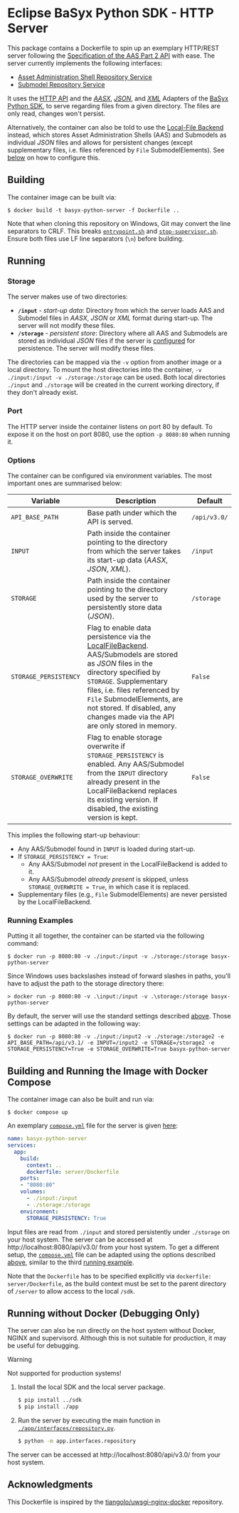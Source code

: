 # Eclipse BaSyx Python SDK - HTTP Server

This package contains a Dockerfile to spin up an exemplary HTTP/REST server following the [Specification of the AAS Part 2 API][6] with ease.
The server currently implements the following interfaces:

- [Asset Administration Shell Repository Service][4]
- [Submodel Repository Service][5]

It uses the [HTTP API][1] and the [*AASX*][7], [*JSON*][8], and [*XML*][9] Adapters of the [BaSyx Python SDK][3], to serve regarding files from a given directory.
The files are only read, changes won't persist.

Alternatively, the container can also be told to use the [Local-File Backend][2] instead, which stores Asset Administration Shells (AAS) and Submodels as individual *JSON* files and allows for persistent changes (except supplementary files, i.e. files referenced by `File` SubmodelElements).
See [below](#options) on how to configure this.

## Building

The container image can be built via:
```
$ docker build -t basyx-python-server -f Dockerfile ..
```

Note that when cloning this repository on Windows, Git may convert the line separators to CRLF. This breaks [`entrypoint.sh`](entrypoint.sh) and [`stop-supervisor.sh`](stop-supervisor.sh). Ensure both files use LF line separators (`\n`) before building. 

## Running

### Storage

The server makes use of two directories:

- **`/input`** - *start-up data*: Directory from which the server loads AAS and Submodel files in *AASX*, *JSON* or *XML* format during start-up. The server will not modify these files.
- **`/storage`** - *persistent store*: Directory where all AAS and Submodels are stored as individual *JSON* files if the server is [configured](#options) for persistence. The server will modify these files.

The directories can be mapped via the `-v` option from another image or a local directory.
To mount the host directories into the container, `-v ./input:/input -v ./storage:/storage` can be used.
Both local directories `./input` and `./storage` will be created in the current working directory, if they don't already exist.

### Port

The HTTP server inside the container listens on port 80 by default.
To expose it on the host on port 8080, use the option `-p 8080:80` when running it.

### Options

The container can be configured via environment variables. The most important ones are summarised below:

| Variable              | Description                                                                                                                                                                                                                                                                                                  | Default      |
|-----------------------|--------------------------------------------------------------------------------------------------------------------------------------------------------------------------------------------------------------------------------------------------------------------------------------------------------------|--------------|
| `API_BASE_PATH`       | Base path under which the API is served.                                                                                                                                                                                                                                                                     | `/api/v3.0/` |
| `INPUT`               | Path inside the container pointing to the directory from which the server takes its start-up data (*AASX*, *JSON*, *XML*).                                                                                                                                                                                   | `/input`     |
| `STORAGE`             | Path inside the container pointing to the directory used by the server to persistently store data (*JSON*).                                                                                                                                                                                                  | `/storage`   |
| `STORAGE_PERSISTENCY` | Flag to enable data persistence via the [LocalFileBackend][2]. AAS/Submodels are stored as *JSON* files in the directory specified by `STORAGE`. Supplementary files, i.e. files referenced by `File` SubmodelElements, are not stored. If disabled, any changes made via the API are only stored in memory. | `False`      |
| `STORAGE_OVERWRITE`   | Flag to enable storage overwrite if `STORAGE_PERSISTENCY` is enabled. Any AAS/Submodel from the `INPUT` directory already present in the LocalFileBackend replaces its existing version. If disabled, the existing version is kept.                                                                          | `False`      |


This implies the following start-up behaviour:

- Any AAS/Submodel found in `INPUT` is loaded during start-up.
- If `STORAGE_PERSISTENCY = True`:
  - Any AAS/Submodel *not* present in the LocalFileBackend is added to it.
  - Any AAS/Submodel *already present* is skipped, unless `STORAGE_OVERWRITE = True`, in which case it is replaced.
- Supplementary files (e.g., `File` SubmodelElements) are never persisted by the LocalFileBackend.

### Running Examples

Putting it all together, the container can be started via the following command:
```
$ docker run -p 8080:80 -v ./input:/input -v ./storage:/storage basyx-python-server
```

Since Windows uses backslashes instead of forward slashes in paths, you'll have to adjust the path to the storage directory there:
```
> docker run -p 8080:80 -v .\input:/input -v .\storage:/storage basyx-python-server
```

By default, the server will use the standard settings described [above](#options). Those settings can be adapted in the following way:
```
$ docker run -p 8080:80 -v ./input:/input2 -v ./storage:/storage2 -e API_BASE_PATH=/api/v3.1/ -e INPUT=/input2 -e STORAGE=/storage2 -e STORAGE_PERSISTENCY=True -e STORAGE_OVERWRITE=True basyx-python-server
```

## Building and Running the Image with Docker Compose

The container image can also be built and run via:
```
$ docker compose up
```

An exemplary [`compose.yml`](compose.yml) file for the server is given [here](compose.yml):
```yaml
name: basyx-python-server
services:
  app:
    build:
      context: ..
      dockerfile: server/Dockerfile
    ports:
    - "8080:80"
    volumes:
      - ./input:/input
      - ./storage:/storage
    environment:
      STORAGE_PERSISTENCY: True
```

Input files are read from `./input` and stored persistently under `./storage` on your host system. The server can be accessed at http://localhost:8080/api/v3.0/ from your host system. 
To get a different setup, the [`compose.yml`](compose.yml) file can be adapted using the options described [above](#options), similar to the third [running example](#running-examples).

Note that the `Dockerfile` has to be specified explicitly via `dockerfile: server/Dockerfile`, as the build context must be set to the parent directory of `/server` to allow access to the local `/sdk`.

## Running without Docker (Debugging Only)

The server can also be run directly on the host system without Docker, NGINX and supervisord. Although this is not suitable for production, it may be useful for debugging.

> [!warning]
> Not supported for production systems!

1. Install the local SDK and the local server package.
   ```bash
   $ pip install ../sdk
   $ pip install ./app
   ```

2. Run the server by executing the main function in [`./app/interfaces/repository.py`](./app/interfaces/repository.py).
   ```bash
   $ python -m app.interfaces.repository
   ```

The server can be accessed at http://localhost:8080/api/v3.0/ from your host system. 

## Acknowledgments

This Dockerfile is inspired by the [tiangolo/uwsgi-nginx-docker][10] repository.

[1]: https://github.com/eclipse-basyx/basyx-python-sdk/pull/238
[2]: https://basyx-python-sdk.readthedocs.io/en/latest/backend/local_file.html
[3]: https://github.com/eclipse-basyx/basyx-python-sdk
[4]: https://app.swaggerhub.com/apis/Plattform_i40/AssetAdministrationShellRepositoryServiceSpecification/V3.0.1_SSP-001
[5]: https://app.swaggerhub.com/apis/Plattform_i40/SubmodelRepositoryServiceSpecification/V3.0.1_SSP-001
[6]: https://industrialdigitaltwin.io/aas-specifications/IDTA-01002/v3.0/index.html
[7]: https://basyx-python-sdk.readthedocs.io/en/latest/adapter/aasx.html#adapter-aasx
[8]: https://basyx-python-sdk.readthedocs.io/en/latest/adapter/json.html
[9]: https://basyx-python-sdk.readthedocs.io/en/latest/adapter/xml.html
[10]: https://github.com/tiangolo/uwsgi-nginx-docker
